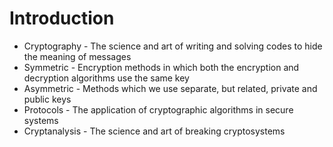 # Introduction

- Cryptography - The science and art of writing and solving codes to hide the meaning of messages
- Symmetric - Encryption methods in which both the encryption and decryption algorithms use the same key
- Asymmetric - Methods which we use separate, but related, private and public keys
- Protocols - The application of cryptographic algorithms in secure systems
- Cryptanalysis - The science and art of breaking cryptosystems
